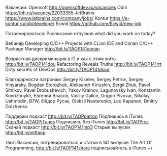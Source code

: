 
Вакансии:
Opensoft http://opensoftdev.ru/vacancies
Odin https://hh.ru/vacancy/22033355
JetBrains https://www.jetbrains.com/company/jobs/
Kontur https://e-kontur.ru/job/developer
Ecwid https://github.com/Ecwid/new-job

Потренироваться:
Расписание отпусков
what did you work on today?

Вебинар
Developing C/C++ Projects with CLion IDE and Conan C/C++ Package Manager http://bit.ly/TAOP141conan

Возрастная дискриминация в IT и как с этим жить http://bit.ly/TAOP141dou
Refactoring Reveals Truths http://bit.ly/TAOP141rrt
Dirty secrets of DevOps http://bit.ly/TAOP141dsod

Благодарности патронам:
Sergey Kiselev, Sergey Petrov, Sergey Vinyarsky, Bogdan Storozhuk, Aleksandr Kiriushin, Sergii Zhuk, Pavel Sitnikov, Pavel Drobushevich, Yakov Krainov, Lagunovsky Ivan, Konstantin Kovrizhnykh, Евгений Власов, Vasiliy Galkin, Grigori Pivovar, Nikolay Ushmodin, B7W, Фёдор Русак, Oleksii Nesterenko, Leo Kapanen, Dmitry Dolzhenko

Поддержи подкаст http://bit.ly/TAOPpatron
Подпишись в iTunes http://bit.ly/TAOPiTunes
Подпишись без iTunes http://bit.ly/TAOPrss
Скачай подкаст http://bit.ly/TAOP141mp3
Старые выпуски http://bit.ly/oldtaop

твит: 
Вакансии, потренироваться и статьи в 141 выпуске The Art Of Programming, http://bit.ly/TAOP141share  подписывайтесь в iTunes +)

